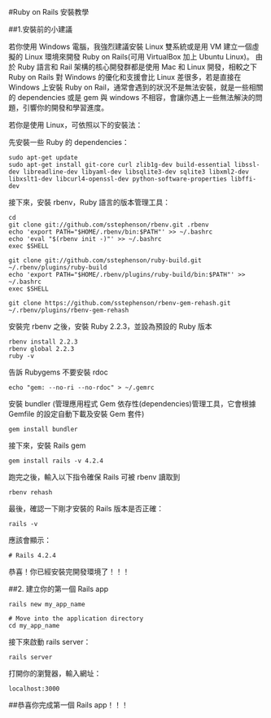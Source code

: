 #Ruby on Rails 安裝教學


##1.安裝前的小建議

若你使用 Windows 電腦，我強烈建議安裝 Linux 雙系統或是用 VM 建立一個虛擬的 Linux 環境來開發 Ruby on Rails(可用 VirtualBox 加上 Ubuntu Linux)。
由於 Ruby 語言和 Rail 架構的核心開發群都是使用 Mac 和 Linux 開發，相較之下 Ruby on Rails 對 Windows 的優化和支援會比 Linux 差很多，若是直接在 Windows 上安裝 Ruby on Rail，通常會遇到的狀況不是無法安裝，就是一些相關的 dependencies 或是 gem 與 windows 不相容，會讓你遇上一些無法解決的問題，引響你的開發和學習進度。

若你是使用 Linux，可依照以下的安裝法：


先安裝一些 Ruby 的 dependencies：

```
sudo apt-get update
sudo apt-get install git-core curl zlib1g-dev build-essential libssl-dev libreadline-dev libyaml-dev libsqlite3-dev sqlite3 libxml2-dev libxslt1-dev libcurl4-openssl-dev python-software-properties libffi-dev
```

接下來，安裝 rbenv，Ruby 語言的版本管理工具：

```
cd
git clone git://github.com/sstephenson/rbenv.git .rbenv
echo 'export PATH="$HOME/.rbenv/bin:$PATH"' >> ~/.bashrc
echo 'eval "$(rbenv init -)"' >> ~/.bashrc
exec $SHELL

git clone git://github.com/sstephenson/ruby-build.git ~/.rbenv/plugins/ruby-build
echo 'export PATH="$HOME/.rbenv/plugins/ruby-build/bin:$PATH"' >> ~/.bashrc
exec $SHELL

git clone https://github.com/sstephenson/rbenv-gem-rehash.git ~/.rbenv/plugins/rbenv-gem-rehash
```

安裝完 rbenv 之後，安裝 Ruby 2.2.3，並設為預設的 Ruby 版本

```
rbenv install 2.2.3
rbenv global 2.2.3
ruby -v
```

告訴 Rubygems 不要安裝 rdoc

```
echo "gem: --no-ri --no-rdoc" > ~/.gemrc
```

安裝 bundler (管理應用程式 Gem 依存性(dependencies)管理工具，它會根據 Gemfile 的設定自動下載及安裝 Gem 套件)

```
gem install bundler
```

接下來，安裝 Rails gem

```
gem install rails -v 4.2.4
```

跑完之後，輸入以下指令確保 Rails 可被 rbenv 讀取到

```
rbenv rehash
```

最後，確認一下剛才安裝的 Rails 版本是否正確：

```
rails -v
```

應該會顯示：

```
# Rails 4.2.4
```

恭喜！你已經安裝完開發環境了！！！

##2. 建立你的第一個 Rails app

```
rails new my_app_name

# Move into the application directory
cd my_app_name
```

接下來啟動 rails server：

```
rails server
```

打開你的瀏覽器，輸入網址： 

```
localhost:3000
```

##恭喜你完成第一個 Rails app！！！












